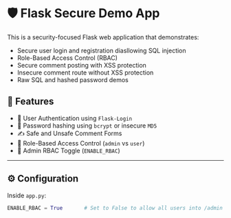 # 🛡️ Flask Secure Demo App

This is a security-focused Flask web application that demonstrates:
- Secure user login and registration diasllowing SQL injection
- Role-Based Access Control (RBAC) 
- Secure comment posting with XSS protection
- Insecure comment route without XSS protection
- Raw SQL and hashed password demos

## 🚀 Features

- 🔐 User Authentication using `Flask-Login`
- 🧂 Password hashing using `bcrypt` or insecure `MD5`
- ✍️ Safe and Unsafe Comment Forms 
- 👮 Role-Based Access Control (`admin` vs `user`)
- 🔄 Admin RBAC Toggle (`ENABLE_RBAC`)

---


## ⚙️ Configuration

Inside `app.py`:

```python
ENABLE_RBAC = True       # Set to False to allow all users into /admin page


